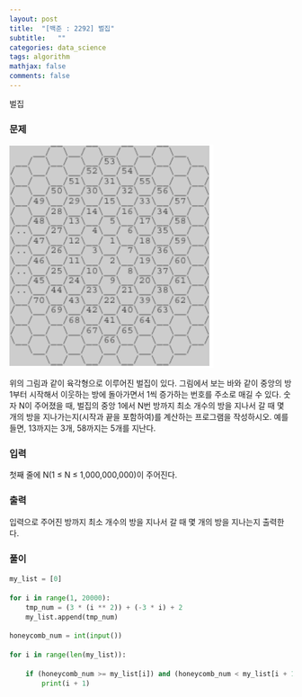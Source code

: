 ```yaml
---
layout: post
title:  "[백준 : 2292] 벌집"
subtitle:   ""
categories: data_science
tags: algorithm
mathjax: false
comments: false
---
```


벌집

### 문제

![2020-02-28-baekjoon_2292-img](/assets/img/2020-02-28-baekjoon_2292-img.png)

위의 그림과 같이 육각형으로 이루어진 벌집이 있다. 그림에서 보는 바와 같이 중앙의 방 1부터 시작해서 이웃하는 방에 돌아가면서 1씩 증가하는 번호를 주소로 매길 수 있다. 숫자 N이 주어졌을 때, 벌집의 중앙 1에서 N번 방까지 최소 개수의 방을 지나서 갈 때 몇 개의 방을 지나가는지(시작과 끝을 포함하여)를 계산하는 프로그램을 작성하시오. 예를 들면, 13까지는 3개, 58까지는 5개를 지난다.

### 입력

첫째 줄에 N(1 ≤ N ≤ 1,000,000,000)이 주어진다.

### 출력

입력으로 주어진 방까지 최소 개수의 방을 지나서 갈 때 몇 개의 방을 지나는지 출력한다.

### 풀이

```python
my_list = [0]

for i in range(1, 20000):
    tmp_num = (3 * (i ** 2)) + (-3 * i) + 2
    my_list.append(tmp_num)

honeycomb_num = int(input())
    
for i in range(len(my_list)):
    
    if (honeycomb_num >= my_list[i]) and (honeycomb_num < my_list[i + 1]):
        print(i + 1)
```